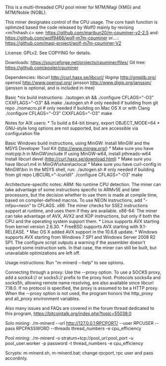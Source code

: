 

This is a multi-threaded CPU pool miner for M7M/Magi (XMG) and M7M/Noble (NOBL).

This miner designates control of the CPU usage. The core hash function is optimzed based the code released by Wolf0 mainly by revising <m7mhash.c>
see: https://github.com/maribun20/m-cpuminer-v2-2.5
and: https://github.com/wolf9466/wolf-m7m-cpuminer
or....: https://github.com/magi-project/wolf-m7m-cpuminer-V2


License: GPLv2.  See COPYING for details.

Downloads:  https://sourceforge.net/projects/cpuminer/files/
Git tree:   https://github.com/pooler/cpuminer

Dependencies:
	libcurl			http://curl.haxx.se/libcurl/
	libgmp			http://gmplib.org/
	openssl			http://www.openssl.org/
	jansson			http://www.digip.org/jansson/
	(jansson is optional, and is included in-tree)

Basic *nix build instructions:
	./autogen.sh && ./configure CFLAGS="-O3" CXXFLAGS="-O3" && make
	./autogen.sh		# only needed if building from git repo
	./nomacro.pl		# only needed if building on Mac OS X or with Clang
	./configure CFLAGS="-O3" CXXFLAGS="-O3"
	make

Notes for AIX users:
	* To build a 64-bit binary, export OBJECT_MODE=64
	* GNU-style long options are not supported, but are accessible
	  via configuration file

Basic Windows build instructions, using MinGW:
	Install MinGW and the MSYS Developer Tool Kit (http://www.mingw.org/)
		* Make sure you have mstcpip.h in MinGW\include
	If using MinGW-w64, install pthreads-w64
	Install libcurl devel (http://curl.haxx.se/download.html)
		* Make sure you have libcurl.m4 in MinGW\share\aclocal
		* Make sure you have curl-config in MinGW\bin
	In the MSYS shell, run:
		./autogen.sh	# only needed if building from git repo
		LIBCURL="-lcurldll" ./configure CFLAGS="-O3"
		make

Architecture-specific notes:
	ARM:	No runtime CPU detection. The miner can take advantage
		of some instructions specific to ARMv5E and later processors,
		but the decision whether to use them is made at compile time,
		based on compiler-defined macros.
		To use NEON instructions, add "-mfpu=neon" to CFLAGS.
	x86:	The miner checks for SSE2 instructions support at runtime,
		and uses them if they are available.
	x86-64:	The miner can take advantage of AVX, AVX2 and XOP instructions,
		but only if both the CPU and the operating system support them.
		    * Linux supports AVX starting from kernel version 2.6.30.
		    * FreeBSD supports AVX starting with 9.1-RELEASE.
		    * Mac OS X added AVX support in the 10.6.8 update.
		    * Windows supports AVX starting from Windows 7 SP1 and
		      Windows Server 2008 R2 SP1.
		The configure script outputs a warning if the assembler
		doesn't support some instruction sets. In that case, the miner
		can still be built, but unavailable optimizations are left off.

Usage instructions:  Run "m-minerd --help" to see options.

Connecting through a proxy:  Use the --proxy option.
To use a SOCKS proxy, add a socks4:// or socks5:// prefix to the proxy host.
Protocols socks4a and socks5h, allowing remote name resolving, are also
available since libcurl 7.18.0.
If no protocol is specified, the proxy is assumed to be a HTTP proxy.
When the --proxy option is not used, the program honors the http_proxy
and all_proxy environment variables.

Also many issues and FAQs are covered in the forum thread
dedicated to this program,
	https://bitcointalk.org/index.php?topic=55038.0

Solo mining:
	./m-minerd --url http://127.0.0.1:RPCPORT/ --user RPCUSER --pass RPCPASSWORD --threads thread_numbers -e cpu_efficiency

Pool mining:
	./m-minerd -o stratum+tcp://pool_url:pool_port -u pool_user.worker -p password -t thread_numbers -e cpu_efficiency
	
Scrypts: m-minerd.sh, m-minerd.bat; change rpcport, rpc user and pass accordinly. 
